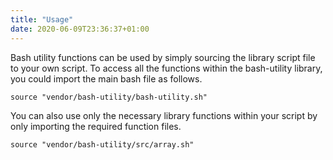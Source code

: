 ```yaml
---
title: "Usage"
date: 2020-06-09T23:36:37+01:00
---
```


Bash utility functions can be used by simply sourcing the library script file to your own script.
To access all the functions within the bash-utility library, you could import the main bash file as follows.

```shell
source "vendor/bash-utility/bash-utility.sh"
```

You can also use only the necessary library functions within your script by only importing the required function files. 

```shell
source "vendor/bash-utility/src/array.sh"
```
